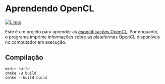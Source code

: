 # Aprendendo OpenCL

[![Linux](https://github.com/andreperezmaselco/learning-OpenCL/actions/workflows/linux.yml/badge.svg)](https://github.com/andreperezmaselco/learning-OpenCL/actions/workflows/linux.yml)

Este é um projeto para aprender as [especificações OpenCL](https://www.khronos.org/registry/OpenCL). Por enquanto, o programa imprime informações sobre as plataformas OpenCL disponíveis no computador em execução.

## Compilação

```
mkdir build
cmake -B build
cmake --build build
```
